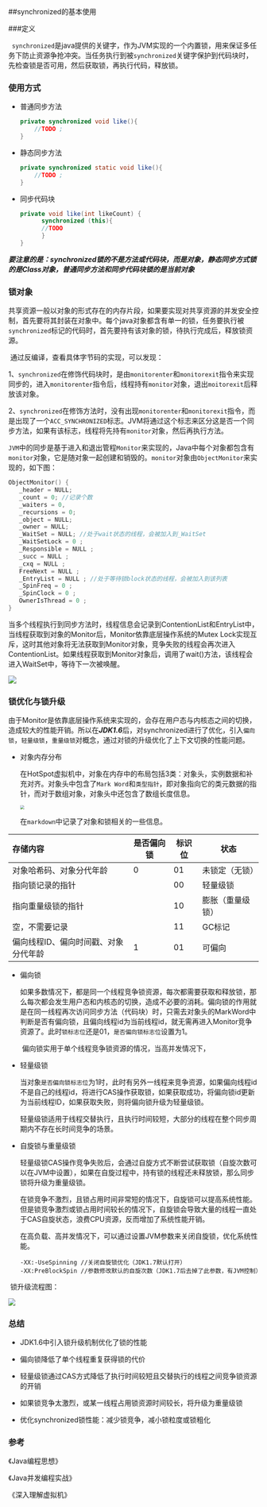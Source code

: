 ##synchronized的基本使用

###定义

​		` synchronized`是java提供的关键字，作为JVM实现的一个内置锁，用来保证多任务下防止资源争抢冲突。当任务执行到被`synchronized`关键字保护到代码块时，先检查锁是否可用，然后获取锁，再执行代码，释放锁。

###  使用方式

+ 普通同步方法

  ```java
  private synchronized void like(){
      //TODO ;
  }
  ```

+ 静态同步方法

  ```java
  private synchronized static void like(){
      //TODO ;
  }
  ```

+ 同步代码块

  ```java
  private void like(int likeCount) {
    	synchronized (this){
      	//TODO
    	}
  }
  ```

***要注意的是：synchronized锁的不是方法或代码块，而是对象，静态同步方式锁的是Class对象，普通同步方法和同步代码块锁的是当前对象***

### 锁对象

​		共享资源一般以对象的形式存在的内存片段，如果要实现对共享资源的并发安全控制，首先要将其封装在对象中。每个java对象都含有单一的锁，任务要执行被`synchronized`标记的代码时，首先要持有该对象的锁，待执行完成后，释放锁资源。

​		通过反编译，查看具体字节码的实现，可以发现：

1、`synchronized`在修饰代码块时，是由`monitorenter`和`monitorexit`指令来实现同步的，进入`monitorenter`指令后，线程持有`monitor`对象，退出`moitorexit`后释放该对象。

2、`synchronized`在修饰方法时，没有出现`monitorenter`和`monitorexit`指令，而是出现了一个`ACC_SYNCHRONIZED`标志。JVM将通过这个标志来区分这是否一个同步方法，如果有该标志，线程将先持有`monitor`对象，然后再执行方法。

​		`JVM`中的同步是基于进入和退出管程`Monitor`来实现的，Java中每个对象都包含有`monitor`对象，它是随对象一起创建和销毁的。`monitor`对象由`ObjectMonitor`来实现的，如下图：

```C++
ObjectMonitor() {
   _header = NULL;
   _count = 0; //记录个数
   _waiters = 0,
   _recursions = 0;
   _object = NULL;
   _owner = NULL;
   _WaitSet = NULL; //处于wait状态的线程，会被加入到_WaitSet
   _WaitSetLock = 0 ;
   _Responsible = NULL ;
   _succ = NULL ;
   _cxq = NULL ;
   FreeNext = NULL ;
   _EntryList = NULL ; //处于等待锁block状态的线程，会被加入到该列表
   _SpinFreq = 0 ;
   _SpinClock = 0 ;
   OwnerIsThread = 0 ;
}
```

​		当多个线程执行到同步方法时，线程信息会记录到ContentionList和EntryList中，当线程获取到对象的Monitor后，Monitor依靠底层操作系统的Mutex Lock实现互斥，这时其他对象将无法获取到Monitor对象，竞争失败的线程会再次进入ContentionList。如果线程获取到Monitor对象后，调用了wait()方法，该线程会进入WaitSet中，等待下一次被唤醒。

![](../img/thread/jvm_monitor对象获取.jpg)

### 锁优化与锁升级

​		由于Monitor是依靠底层操作系统来实现的，会存在用户态与内核态之间的切换，造成较大的性能开销。所以在***JDK1.6***后，对synchronized进行了优化，引入`偏向锁`，`轻量级锁`，`重量级锁`对概念，通过对锁的升级优化了上下文切换的性能问题。

+ 对象内存分布

  在HotSpot虚拟机中，对象在内存中的布局包括3类：对象头，实例数据和补充对齐。对象头中包含了`Mark Word`和`类型指针`，即对象指向它的类元数据的指针，而对于数组对象，对象头中还包含了数组长度信息。

   <img src="../img/thread/jvm对象内存布局.jpg" style="zoom:50%;" />

  在`markdown`中记录了对象和锁相关的一些信息。

| 存储内容                             | 是否偏向锁 | 标识位 | 状态             |
| :----------------------------------- | ---------- | ------ | ---------------- |
| 对象哈希码、对象分代年龄             | 0          | 01     | 未锁定（无锁）   |
| 指向锁记录的指针                     |            | 00     | 轻量级锁         |
| 指向重量级锁的指针                   |            | 10     | 膨胀（重量级锁） |
| 空，不需要记录                       |            | 11     | GC标记           |
| 偏向线程ID、偏向时间戳、对象分代年龄 | 1          | 01     | 可偏向           |

+ 偏向锁

  ​		如果多数情况下，都是同一个线程竞争锁资源，每次都需要获取和释放锁，那么每次都会发生用户态和内核态的切换，造成不必要的消耗。偏向锁的作用就是在同一线程再次访问同步方法（代码块）时，只需去对象头的MarkWord中判断是否有偏向锁，且偏向线程id为当前线程id，就无需再进入Monitor竞争资源了。此时`锁标志位`还是01，`是否偏向锁标志位`设置为1。

  ​		偏向锁实用于单个线程竞争锁资源的情况，当高并发情况下，

+ 轻量级锁

  ​		当对象`是否偏向锁标志位`为1时，此时有另外一线程来竞争资源，如果偏向线程id不是自己的线程id，将进行CAS操作获取锁，如果获取成功，将偏向锁id更新为当前线程ID，如果获取失败，则将偏向锁升级为轻量级锁。

  ​		轻量级锁适用于线程交替执行，且执行时间较短，大部分的线程在整个同步周期内不存在长时间竞争的场景。

+ 自旋锁与重量级锁

  ​		轻量级锁CAS操作竞争失败后，会通过自旋方式不断尝试获取锁（自旋次数可以在JVM中设置），如果在自旋过程中，持有锁的线程还未释放锁，那么同步锁将升级为重量级锁。

  ​		在锁竞争不激烈，且锁占用时间非常短的情况下，自旋锁可以提高系统性能。但是锁竞争激烈或锁占用时间较长的情况下，自旋锁会导致大量的线程一直处于CAS自旋状态，浪费CPU资源，反而增加了系统性能开销。

  ​		在高负载、高并发情况下，可以通过设置JVM参数来关闭自旋锁，优化系统性能。

  ```jvm
  -XX:-UseSpinning //关闭自旋锁优化（JDK1.7默认打开）
  -XX:PreBlockSpin //参数修改默认的自旋次数（JDK1.7后去掉了此参数，有JVM控制）
  ```

​	锁升级流程图：

<img src="../img/thread/synchronized锁升级.jpg" style="zoom:90%;" />

### 总结

+ JDK1.6中引入锁升级机制优化了锁的性能

+ 偏向锁降低了单个线程重复获得锁的代价

+ 轻量级锁通过CAS方式降低了执行时间较短且交替执行的线程之间竞争锁资源的开销

+ 如果锁竞争太激烈，或某一线程占用锁资源时间较长，将升级为重量级锁

+ 优化synchronized锁性能：减少锁竞争，减小锁粒度或锁粗化

  

### 参考

《Java编程思想》

《Java并发编程实战》

《深入理解虚拟机》





